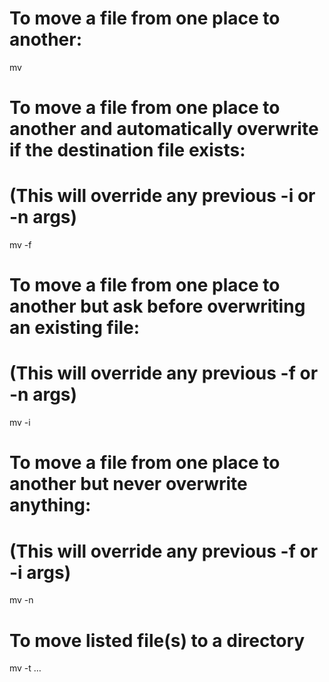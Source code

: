 To move a file from one place to another:
=========================================

mv

To move a file from one place to another and automatically overwrite if the destination file exists:
====================================================================================================

(This will override any previous -i or -n args)
===============================================

mv -f

To move a file from one place to another but ask before overwriting an existing file:
=====================================================================================

(This will override any previous -f or -n args)
===============================================

mv -i

To move a file from one place to another but never overwrite anything:
======================================================================

(This will override any previous -f or -i args)
===============================================

mv -n

To move listed file(s) to a directory
=====================================

mv -t …
